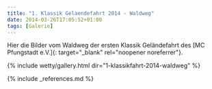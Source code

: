 ```yaml
---
title: "1. Klassik Gelaendefahrt 2014 - Waldweg"
date: 2014-03-26T17:05:52+01:00
tags: [Galerie]
---
```

Hier die Bilder vom Waldweg der ersten Klassik Geländefahrt des [MC Pfungstadt e.V.]{: target="_blank" rel="noopener noreferrer"}.

<!--more-->

{% include wetty/gallery.html dir="1-klassikfahrt-2014-waldweg" %}

{% include _references.md %}
